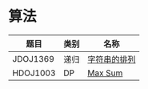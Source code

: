 算法
===

   题目       |  类别  |   名称 
------------ | -------| ---------------
JDOJ1369     | 递归    | [字符串的排列](JDOJ1369.md)
HDOJ1003     | DP     | [Max Sum](HDOJ1003.md )

